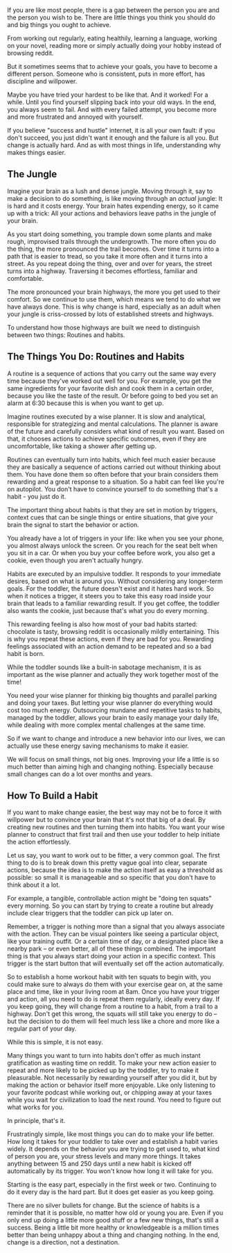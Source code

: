 If you are like most people, there is a gap between the person you are and the person you wish to be. There are little things you think you should do and big things you ought to achieve.

From working out regularly, eating healthily, learning a language, working on your novel, reading more or simply actually doing your hobby instead of browsing reddit.

But it sometimes seems that to achieve your goals, you have to become a different person. Someone who is consistent, puts in more effort, has discipline and willpower.

Maybe you have tried your hardest to be like that. And it worked! For a while. Until you find yourself slipping back into your old ways. In the end, you always seem to fail. And with every failed attempt, you become more and more frustrated and annoyed with yourself.

If you believe "success and hustle" internet, it is all your own fault: if you don't succeed, you just didn't want it enough and the failure is all you. But change is actually hard. And as with most things in life, understanding why makes things easier.

## The Jungle

Imagine your brain as a lush and dense jungle. Moving through it, say to make a decision to do something, is like moving through an _actual_ jungle: It is hard and it costs energy. Your brain hates expending energy, so it came up with a trick: All your actions and behaviors leave paths in the jungle of your brain.

As you start doing something, you trample down some plants and make rough, improvised trails through the undergrowth. The more often you do the thing, the more pronounced the trail becomes. Over time it turns into a path that is easier to tread, so you take it more often and it turns into a street. As you repeat doing the thing, over and over for years, the street turns into a highway. Traversing it becomes effortless, familiar and comfortable.

The more pronounced your brain highways, the more you get used to their comfort. So we continue to use them, which means we tend to do what we have always done. This is why change is hard, especially as an adult when your jungle is criss-crossed by lots of established streets and highways.

To understand how those highways are built we need to distinguish between two things: Routines and habits.

## The Things You Do: Routines and Habits

A routine is a sequence of actions that you carry out the same way every time because they've worked out well for you. For example, you get the same ingredients for your favorite dish and cook them in a certain order, because you like the taste of the result. Or before going to bed you set an alarm at 6:30 because this is when you want to get up.

Imagine routines executed by a wise planner. It is slow and analytical, responsible for strategizing and mental calculations. The planner is aware of the future and carefully considers what kind of result you want. Based on that, it chooses actions to achieve specific outcomes, even if they are uncomfortable, like taking a shower after getting up.

Routines can eventually turn into habits, which feel much easier because they are basically a sequence of actions carried out without thinking about them. You have done them so often before that your brain considers them rewarding and a great response to a situation. So a habit can feel like you're on autopilot. You don't have to convince yourself to do something that's a habit - you just do it.

The important thing about habits is that they are set in motion by triggers, context cues that can be single things or entire situations, that give your brain the signal to start the behavior or action.

You already have a lot of triggers in your life: like when you see your phone, you almost always unlock the screen. Or you reach for the seat belt when you sit in a car. Or when you buy your coffee before work, you also get a cookie, even though you aren't actually hungry.

Habits are executed by an impulsive toddler. It responds to your immediate desires, based on what is around you. Without considering any longer-term goals. For the toddler, the future doesn't exist and it hates hard work. So when it notices a trigger, it steers you to take this easy road inside your brain that leads to a familiar rewarding result. If you get coffee, the toddler also wants the cookie, just because that's what you do every morning.

This rewarding feeling is also how most of your bad habits started: chocolate is tasty, browsing reddit is occasionally mildly entertaining. This is why you repeat these actions, even if they are bad for you. Rewarding feelings associated with an action demand to be repeated and so a bad habit is born.

While the toddler sounds like a built-in sabotage mechanism, it is as important as the wise planner and actually they work together most of the time!

You need your wise planner for thinking big thoughts and parallel parking and doing your taxes. But letting your wise planner do everything would cost too much energy. Outsourcing mundane and repetitive tasks to habits, managed by the toddler, allows your brain to easily manage your daily life, while dealing with more complex mental challenges at the same time.

So if we want to change and introduce a new behavior into our lives, we can actually use these energy saving mechanisms to make it easier.

We will focus on small things, not big ones. Improving your life a little is so much better than aiming high and changing nothing. Especially because small changes can do a lot over months and years.

## How To Build a Habit

If you want to make change easier, the best way may not be to force it with willpower but to convince your brain that it's not that big of a deal. By creating new routines and then turning them into habits. You want your wise planner to construct that first trail and then use your toddler to help initiate the action effortlessly.

Let us say, you want to work out to be fitter, a very common goal. The first thing to do is to break down this pretty vague goal into clear, separate actions, because the idea is to make the action itself as easy a threshold as possible: so small it is manageable and so specific that you don't have to think about it a lot.

For example, a tangible, controllable action might be "doing ten squats" every morning. So you can start by trying to create a routine but already include clear triggers that the toddler can pick up later on.

Remember, a trigger is nothing more than a signal that you always associate with the action. They can be visual pointers like seeing a particular object, like your training outfit. Or a certain time of day, or a designated place like a nearby park – or even better, all of these things combined. The important thing is that you always start doing your action in a specific context. This trigger is the start button that will eventually set off the action automatically.

So to establish a home workout habit with ten squats to begin with, you could make sure to always do them with your exercise gear on, at the same place and time, like in your living room at 8am. Once you have your trigger and action, all you need to do is repeat them regularly, ideally every day. If you keep going, they will change from a routine to a habit, from a trail to a highway. Don't get this wrong, the squats will still take you energy to do – but the decision to do them will feel much less like a chore and more like a regular part of your day.

While this is simple, it is not easy.

Many things you want to turn into habits don't offer as much instant gratification as wasting time on reddit. To make your new action easier to repeat and more likely to be picked up by the toddler, try to make it pleasurable. Not necessarily by rewarding yourself after you did it, but by making the action or behavior itself more enjoyable. Like only listening to your favorite podcast while working out, or chipping away at your taxes while you wait for civilization to load the next round. You need to figure out what works for you.

In principle, that's it.

Frustratingly simple, like most things you can do to make your life better. How long it takes for your toddler to take over and establish a habit varies widely. It depends on the behavior you are trying to get used to, what kind of person you are, your stress levels and many more things. It takes anything between 15 and 250 days until a new habit is kicked off automatically by its trigger. You won't know how long it will take for you.

Starting is the easy part, especially in the first week or two. Continuing to do it every day is the hard part. But it does get easier as you keep going.

There are no silver bullets for change. But the science of habits is a reminder that it is possible, no matter how old or young you are. Even if you only end up doing a little more good stuff or a few new things, that's still a success. Being a little bit more healthy or knowledgeable is a million times better than being unhappy about a thing and changing nothing. In the end, change is a direction, not a destination.
